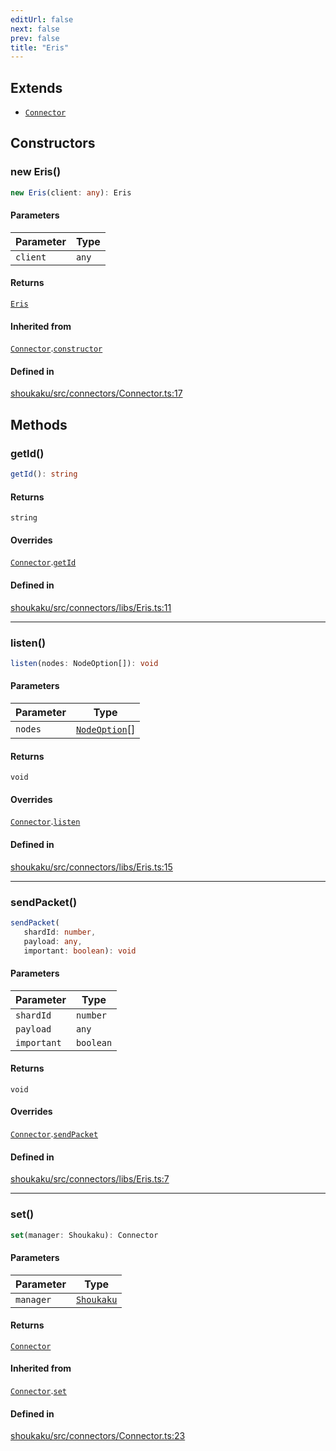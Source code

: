 ```yaml
---
editUrl: false
next: false
prev: false
title: "Eris"
---
```


## Extends

- [`Connector`](/api/classes/connector/)

## Constructors

<a id="constructors" name="constructors"></a>

### new Eris()

```ts
new Eris(client: any): Eris
```

#### Parameters

| Parameter | Type |
| ------ | ------ |
| `client` | `any` |

#### Returns

[`Eris`](/api/namespaces/connectors/classes/eris/)

#### Inherited from

[`Connector`](/api/classes/connector/).[`constructor`](/api/classes/connector/#constructors)

#### Defined in

[shoukaku/src/connectors/Connector.ts:17](https://github.com/shipgirlproject/shoukaku/blob/049b5dc536f3b28e41c5423a707d8a02ac9377a7/src/connectors/Connector.ts#L17)

## Methods

<a id="getid" name="getid"></a>

### getId()

```ts
getId(): string
```

#### Returns

`string`

#### Overrides

[`Connector`](/api/classes/connector/).[`getId`](/api/classes/connector/#getid)

#### Defined in

[shoukaku/src/connectors/libs/Eris.ts:11](https://github.com/shipgirlproject/shoukaku/blob/049b5dc536f3b28e41c5423a707d8a02ac9377a7/src/connectors/libs/Eris.ts#L11)

***

<a id="listen" name="listen"></a>

### listen()

```ts
listen(nodes: NodeOption[]): void
```

#### Parameters

| Parameter | Type |
| ------ | ------ |
| `nodes` | [`NodeOption`](/api/interfaces/nodeoption/)[] |

#### Returns

`void`

#### Overrides

[`Connector`](/api/classes/connector/).[`listen`](/api/classes/connector/#listen)

#### Defined in

[shoukaku/src/connectors/libs/Eris.ts:15](https://github.com/shipgirlproject/shoukaku/blob/049b5dc536f3b28e41c5423a707d8a02ac9377a7/src/connectors/libs/Eris.ts#L15)

***

<a id="sendpacket" name="sendpacket"></a>

### sendPacket()

```ts
sendPacket(
   shardId: number, 
   payload: any, 
   important: boolean): void
```

#### Parameters

| Parameter | Type |
| ------ | ------ |
| `shardId` | `number` |
| `payload` | `any` |
| `important` | `boolean` |

#### Returns

`void`

#### Overrides

[`Connector`](/api/classes/connector/).[`sendPacket`](/api/classes/connector/#sendpacket)

#### Defined in

[shoukaku/src/connectors/libs/Eris.ts:7](https://github.com/shipgirlproject/shoukaku/blob/049b5dc536f3b28e41c5423a707d8a02ac9377a7/src/connectors/libs/Eris.ts#L7)

***

<a id="set" name="set"></a>

### set()

```ts
set(manager: Shoukaku): Connector
```

#### Parameters

| Parameter | Type |
| ------ | ------ |
| `manager` | [`Shoukaku`](/api/classes/shoukaku/) |

#### Returns

[`Connector`](/api/classes/connector/)

#### Inherited from

[`Connector`](/api/classes/connector/).[`set`](/api/classes/connector/#set)

#### Defined in

[shoukaku/src/connectors/Connector.ts:23](https://github.com/shipgirlproject/shoukaku/blob/049b5dc536f3b28e41c5423a707d8a02ac9377a7/src/connectors/Connector.ts#L23)
